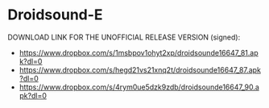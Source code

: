 Droidsound-E 
============

DOWNLOAD LINK FOR THE UNOFFICIAL RELEASE VERSION (signed):

* https://www.dropbox.com/s/1msbpov1ohyt2xp/droidsounde16647_81.apk?dl=0
* https://www.dropbox.com/s/hegd21vs21xnq2t/droidsounde16647_87.apk?dl=0
* https://www.dropbox.com/s/4rym0ue5dzk9zdb/droidsounde16647_90.apk?dl=0



